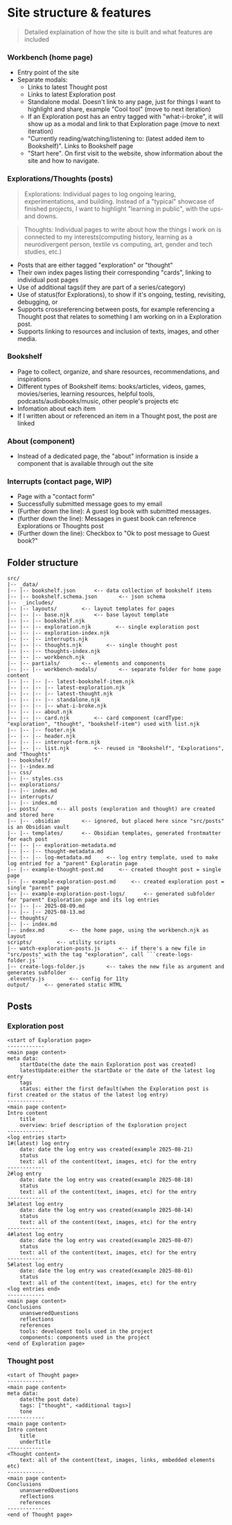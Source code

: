 # Site structure & features

> Detailed explaination of how the site is built and what features are included

### Workbench (home page)

-   Entry point of the site
-   Separate modals:
    -   Links to latest Thought post
    -   Links to latest Exploration post
    -   Standalone modal. Doesn't link to any page, just for things I want to highlight and share, example "Cool tool" (move to next iteration)
    -   If an Exploration post has an entry tagged with "what-i-broke", it will show up as a modal and link to that Exploration page (move to next iteration)
    -   "Currently reading/watching/listening to: (latest added item to Bookshelf)". Links to Bookshelf page
    -   "Start here". On first visit to the website, show information about the site and how to navigate.

### Explorations/Thoughts (posts)

> Explorations: Individual pages to log ongoing learing, experimentations, and building. Instead of a "typical" showcase of finished projects, I want to highlight "learning in public", with the ups- and downs.

> Thoughts: Individual pages to write about how the things I work on is connected to my interests(computing history, learning as a neurodivergent person, textile vs computing, art, gender and tech studies, etc.)

-   Posts that are either tagged "exploration" or "thought"
-   Their own index pages listing their corresponding "cards", linking to individual post pages
-   Use of additional tags(if they are part of a series/category)
-   Use of status(for Explorations), to show if it's ongoing, testing, revisiting, debugging, or
-   Supports crossreferencing between posts, for example referencing a Thought post that relates to something I am working on in a Exploration post.
-   Supports linking to resources and inclusion of texts, images, and other media.

### Bookshelf

-   Page to collect, organize, and share resources, recommendations, and inspirations
-   Different types of Bookshelf items: books/articles, videos, games, movies/series, learning resources, helpful tools, podcasts/audiobooks/music, other people's projects etc
-   Infomation about each item
-   If I written about or referenced an item in a Thought post, the post are linked

### About (component)

-   Instead of a dedicated page, the "about" information is inside a component that is available through out the site

### Interrupts (contact page, WIP)

-   Page with a "contact form"
-   Successfully submitted message goes to my email
-   (Further down the line): A guest log book with submitted messages.
-   (further down the line): Messages in guest book can reference Explorations or Thoughts post
-   (Further down the line): Checkbox to "Ok to post message to Guest book?"

## Folder structure

````
src/
|-- _data/
|-- |-- bookshelf.json      <-- data collection of bookshelf items
|-- |-- bookshelf.schema.json		<-- json schema
|--  _includes/
|-- |-- layouts/		<-- layout templates for pages
|-- |-- |-- base.njk		<-- base layout template
|-- |-- |-- bookshelf.njk
|-- |-- |-- exploration.njk        <-- single exploration post
|-- |-- |-- exploration-index.njk
|-- |-- |-- interrupts.njk
|-- |-- |-- thoughts.njk		<-- single thought post
|-- |-- |-- thoughts-index.njk
|-- |-- |-- workbench.njk
|-- |-- partials/		<-- elements and components
|-- |-- |-- workbench-modals/       <-- separate folder for home page content
|-- |-- |-- |-- latest-bookshelf-item.njk
|-- |-- |-- |-- latest-exploration.njk
|-- |-- |-- |-- latest-thought.njk
|-- |-- |-- |-- standalone.njk
|-- |-- |-- |-- what-i-broke.njk
|-- |-- |-- about.njk
|-- |-- |-- card.njk        <-- card component (cardType: "exploration", "thought", "bookshelf-item") used with list.njk
|-- |-- |-- footer.njk
|-- |-- |-- header.njk
|-- |-- |-- interrupt-form.njk
|-- |-- |-- list.njk        <-- reused in "Bookshelf", "Explorations", and "Thoughts"
|-- bookshelf/
|-- |--index.md
|-- css/
|-- |-- styles.css
|-- explorations/
|-- |-- index.md
|-- interrupts/
|-- |-- index.md
|-- posts/      <-- all posts (exploration and thought) are created and stored here
|-- |-- .obsidian		<-- ignored, but placed here since "src/posts" is an Obsidian vault
|-- |-- templates/		<-- Obsidian templates, generated frontmatter for each post
|-- |-- |-- exploration-metadata.md
|-- |-- |-- thought-metadata.md
|-- |-- |-- log-metadata.md		<-- log entry template, used to make log entried for a "parent" Exploratin page
|-- |-- example-thought-post.md		<-- created thought post = single page
|-- |-- example-exploration-post.md		<-- created exploration post = single "parent" page
|-- |-- example-exploration-post-logs/      <-- generated subfolder for "parent" Exploration page and its log entries
|-- |-- |-- 2025-08-09.md
|-- |-- |-- 2025-08-13.md
|-- thoughts/
|-- |-- index.md
|-- index.md        <-- the home page, using the workbench.njk as layout
scripts/        <-- utility scripts
|-- watch-exploration-posts.js		<-- if there's a new file in "src/posts" with the tag "exploration", call ```create-logs-folder.js```
|-- create-logs-folder.js		<-- takes the new file as argument and generates subfolder
.eleventy.js        <-- config for 11ty
output/     <-- generated static HTML
````

## Posts

### Exploration post

```
<start of Exploration page>
------------
<main page content>
meta data:
	startDate(the date the main Exploration post was created)
	latestUpdate:either the startDate or the date of the latest log entry
	tags
	status: either the first default(when the Exploration post is first created or the status of the latest log entry)
------------
<main page content>
Intro content
	title
	overview: brief description of the Exploration project
------------
<log entries start>
1#(latest) log entry
	date: date the log entry was created(example 2025-08-21)
	status
	text: all of the content(text, images, etc) for the entry
------------
2#log entry
	date: date the log entry was created(example 2025-08-18)
	status
	text: all of the content(text, images, etc) for the entry
------------
3#latest log entry
	date: date the log entry was created(example 2025-08-14)
	status
	text: all of the content(text, images, etc) for the entry
------------
4#latest log entry
	date: date the log entry was created(example 2025-08-07)
	status
	text: all of the content(text, images, etc) for the entry
------------
5#latest log entry
	date: date the log entry was created(example 2025-08-01)
	status
	text: all of the content(text, images, etc) for the entry
<log entries end>
------------
<main page content>
Conclusions
	unansweredQuestions
	reflections
	references
	tools: developent tools used in the project
	components: components used in the project
<end of Exploration page>
```

### Thought post

```
<start of Thought page>
------------
<main page content>
meta data:
	date(the post date)
	tags: ["thought", <additional tags>]
	tone
------------
<main page content>
Intro content
	title
	underTitle
------------
<Thought content>
	text: all of the content(text, images, links, embedded elements etc)
------------
<main page content>
Conclusions
	unansweredQuestions
	reflections
	references
------------
<end of Thought page>
```
